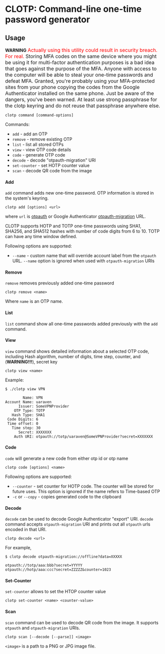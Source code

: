 # CLOTP: Command-line one-time password generator

## Usage

**WARNING**
<span style="font-size:12pt;" ><span style="color:red;">Actually using this utility could result in security breach. For real.</span> Storing MFA codes on the same device where you might be using it for multi-factor authentication purposes is a bad idea that goes against the purpose of the MFA. Anyone with access to the computer will be able to steal your one-time passwords and defeat MFA. Granted, you're probably using your MFA-protected sites from your phone copying the codes from the Google Authenticator installed on the same phone. Just be aware of the dangers, you've been warned. At least use strong passphrase for the clotp keyring and do not reuse that passphrase anywhere else.</span>


    clotp command [command-options]

Commands:
 
  - `add` - add an OTP
  - `remove` - remove existing OTP
  - `list` - list all stored OTPs
  - `view` - view OTP code details
  - `code` - generate OTP code
  - `decode` - decode "otpauth-migration" URI
  - `set-counter` - set HOTP counter value
  - `scan` - decode QR code from the image

#### Add

`add` command adds new one-time password. OTP information is stored in the system's keyring.

    clotp add [options] <url>

where `url` is [otpauth](https://github.com/google/google-authenticator/wiki/Key-Uri-Format) or Google Authenticator [otpauth-migration](https://github.com/google/google-authenticator-android/issues/118) URL.

CLOTP supports HOTP and TOTP one-time passwords using SHA1, SHA256, and SHA512 hashes with number of code digits from 6 to 10. TOTP can have any time window defined.

Following options are supported:

  - `--name` - custom name that will override account label from the `otpauth` URL. `--name` option is ignored when used with `otpauth-migration` URIs

#### Remove

`remove` removes previously added one-time password

    clotp remove <name>

Where `name` is an OTP name.

#### List

`list` command show all one-time passwords added previously with the `add` command.

#### View

`view` command shows detailed information about a selected OTP code, including Hash algorithm, number of digits, time step, counter, and (**WARNING!!!**), secret key

    clotp view <name>

Example:

```
$ ./clotp view VPN

        Name: VPN
Account Name: uaraven
      Issuer: SomeVPNProvider
    OTP Type: TOTP
   Hash Type: SHA1
 Code Digits: 6
 Time offset: 0
   Time step: 30
      Secret: XXXXXXX
    Auth URI: otpauth://totp/uaraven@SomeVPNProvider?secret=XXXXXXX
```


#### Code

`code` will generate a new code from either otp id or otp name

    clotp code [options] <name>

Following options are supported:
  
  - `--counter` - set counter for HOTP code. The counter will be stored for future uses. This option is ignored if the name refers to Time-based OTP
  - `-c` or `--copy` - copies generated code to the clipboard

#### Decode

`decode` can be used to decode Google Authenticator "export" URI. `decode` command accepts `otpauth-migration` URI and prints out all `otpauth` urls encoded in that URI.

    clotp decode <url>

For example,

    $ clotp decode otpauth-migration://offline?data=XXXXX

    otpauth://totp/aaa:bbb?secret=YYYYY
    otpauth://hotp/aaa:ccc?secret=ZZZZZ&counter=1023

#### Set-Counter

`set-counter` allows to set the HTOP counter value

    clotp set-counter <name> <counter-value>


#### Scan

`scan` command can be used to decode QR code from the image. It supports `otpauth` and `otpauth-migration` URIs.

    clotp scan [--decode [--parse]] <image>

`<image>` is a path to a PNG or JPG image file.